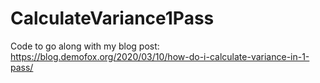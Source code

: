 # CalculateVariance1Pass

Code to go along with my blog post:
https://blog.demofox.org/2020/03/10/how-do-i-calculate-variance-in-1-pass/
